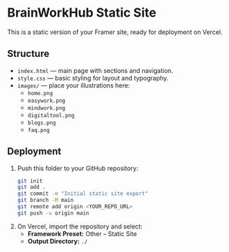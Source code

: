 # BrainWorkHub Static Site

This is a static version of your Framer site, ready for deployment on Vercel.

## Structure

- `index.html` — main page with sections and navigation.
- `style.css` — basic styling for layout and typography.
- `images/` — place your illustrations here:
  - `home.png`
  - `easywork.png`
  - `mindwork.png`
  - `digitaltool.png`
  - `blogs.png`
  - `faq.png`

## Deployment

1. Push this folder to your GitHub repository:
   ```bash
   git init
   git add .
   git commit -m "Initial static site export"
   git branch -M main
   git remote add origin <YOUR_REPO_URL>
   git push -u origin main
   ```
2. On Vercel, import the repository and select:
   - **Framework Preset:** Other – Static Site
   - **Output Directory:** `./`
